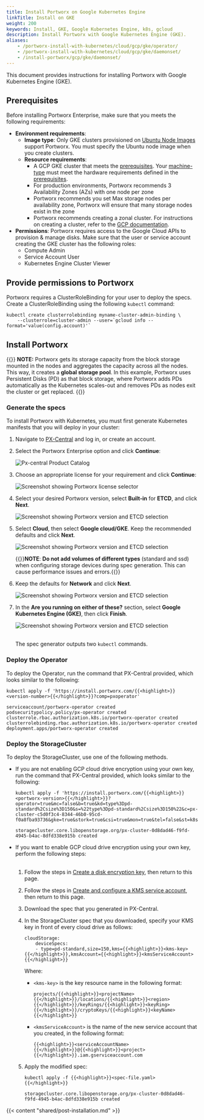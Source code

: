 ```yaml
---
title: Install Portworx on Google Kubernetes Engine
linkTitle: Install on GKE
weight: 200
keywords: Install, GKE, Google Kubernetes Engine, k8s, gcloud
description: Install Portworx with Google Kubernetes Engine (GKE).
aliases:
    - /portworx-install-with-kubernetes/cloud/gcp/gke/operator/
    - /portworx-install-with-kubernetes/cloud/gcp/gke/daemonset/
    - /install-portworx/gcp/gke/daemonset/
---
```


This document provides instructions for installing Portworx with Google Kubernetes Engine (GKE).

## Prerequisites 

Before installing Portworx Enterprise, make sure that you meets the following requirements:

* **Environment requirements**:
    * **Image type**: Only GKE clusters provisioned on [Ubuntu Node Images](https://cloud.google.com/kubernetes-engine/docs/node-images) support Portworx. You must specify the Ubuntu node image when you create clusters.
    * **Resource requirements**: 
        * A GCP GKE cluster that meets the [prerequisites](/install-portworx/prerequisites/). Your [machine-type](https://cloud.google.com/compute/docs/general-purpose-machines) must meet the hardware requirements defined in the [prerequisites](/install-portworx/prerequisites/#installation-prerequisites).
        * For production environments, Portworx recommends 3 Availability Zones (AZs) with one node per zone
        * Portworx recommends you set Max storage nodes per availability zone, Portworx will ensure that many storage nodes exist in the zone
        * Portworx recommends creating a zonal cluster. For instructions on creating a cluster, refer to the [GCP documentation](https://cloud.google.com/kubernetes-engine/docs/how-to/creating-a-zonal-cluster).
* **Permissions**: Portworx requires access to the Google Cloud APIs to provision & manage disks. Make sure that the user or service account creating the GKE cluster has the following roles:
    * Compute Admin
    * Service Account User
    * Kubernetes Engine Cluster Viewer

## Provide permissions to Portworx 

Portworx requires a ClusterRoleBinding for your user to deploy the specs. Create a ClusterRoleBinding using the following `kubectl` command:

```text
kubectl create clusterrolebinding myname-cluster-admin-binding \
    --clusterrole=cluster-admin --user=`gcloud info --format='value(config.account)'`
```

## Install Portworx

{{<info>}}
**NOTE:** Portworx gets its storage capacity from the block storage mounted in the nodes and aggregates the capacity across all the nodes. This way, it creates a **global storage pool**. In this example, Portworx uses Persistent Disks (PD) as that block storage, where Portworx adds PDs automatically as the Kubernetes scales-out and removes PDs as nodes exit the cluster or get replaced.
{{</info>}}

### Generate the specs

To install Portworx with Kubernetes, you must first generate Kubernetes manifests that you will deploy in your cluster:

1. Navigate to <a href="https://central.portworx.com" target="tab">PX-Central</a> and log in, or create an account.

2. Select the Portworx Enterprise option and click **Continue**:

    ![Px-central Product Catalog](/img/pxcentral-install.png)

3. Choose an appropriate license for your requirement and click **Continue**:

    ![Screenshot showing Portworx license selector](/img/pxcentral-license.png)

4. Select your desired Portworx version, select **Built-in** for **ETCD**, and click **Next**.

    ![Screenshot showing Portworx version and ETCD selection](/img/install-shared/basic.png)

5. Select **Cloud**, then select **Google cloud/GKE**. Keep the recommended defaults and click **Next**.

    ![Screenshot showing Portworx version and ETCD selection](/img/gke/select-gke.png)

    {{<info>}}**NOTE**: **Do not add volumes of different types** (standard and ssd) when configuring storage devices during spec generation. This can cause performance issues and errors.{{</info>}}

6. Keep the defaults for **Network** and click **Next**.

    ![Screenshot showing Portworx version and ETCD selection](/img/install-shared/basic.png)

7. In the **Are you running on either of these?** section, select **Google Kubernetes Engine (GKE)**, then click **Finish**.

    ![Screenshot showing Portworx version and ETCD selection](/img/gke/are-you-running.png)

    <br>The spec generator outputs two `kubectl` commands.

### Deploy the Operator

To deploy the Operator, run the command that PX-Central provided, which looks similar to the following:

```text
kubectl apply -f 'https://install.portworx.com/{{<highlight>}}<version-number>{{</highlight>}}?comp=pxoperator'
```
```output
serviceaccount/portworx-operator created
podsecuritypolicy.policy/px-operator created
clusterrole.rbac.authorization.k8s.io/portworx-operator created
clusterrolebinding.rbac.authorization.k8s.io/portworx-operator created
deployment.apps/portworx-operator created
```

### Deploy the StorageCluster

To deploy the StorageCluster, use one of the following methods.

* If you are not enabling GCP cloud drive encryption using your own key, run the command that PX-Central provided, which looks similar to the following:

    ```text
    kubectl apply -f 'https://install.portworx.com/{{<highlight>}}<portworx-version>{{</highlight>}}?operator=true&mc=false&b=true&kd=type%3Dpd-standard%2Csize%3D150&s=%22type%3Dpd-standard%2Csize%3D150%22&c=px-cluster-c5d0f3c4-8344-46b0-95cd-f0a8fba93736&gke=true&stork=true&csi=true&mon=true&tel=false&st=k8s&promop=true'
    ```
    ```output
    storagecluster.core.libopenstorage.org/px-cluster-0d8dad46-f9fd-4945-b4ac-8dfd338e915b created
    ```

* If you want to enable GCP cloud drive encryption using your own key, perform the following steps:<br><br>

    1. Follow the steps in [Create a disk encryption key](/operations/operate-kubernetes/cloud-drive-operations/gcp/#create-a-disk-encryption-key), then return to this page.

    2. Follow the steps in [Create and configure a KMS service account](/operations/operate-kubernetes/cloud-drive-operations/gcp/#create-and-configure-a-kms-service-account), then return to this page.

    3. Download the spec that you generated in PX-Central.

    4. In the StorageCluster spec that you downloaded, specify your KMS key in front of every cloud drive as follows:

        ```text
        cloudStorage:
            deviceSpecs:
            - type=pd-standard,size=150,kms={{<highlight>}}<kms-key>{{</highlight>}},kmsAccount={{<highlight>}}<kmsServiceAccount>{{</highlight>}}
        ```

        Where:

        * `<kms-key>` is the key resource name in the following format:

            ```text
            projects/{{<highlight>}}<projectName>{{</highlight>}}/locations/{{<highlight>}}<region>{{</highlight>}}/keyRings/{{<highlight>}}<keyRing>{{</highlight>}}/cryptoKeys/{{<highlight>}}<keyName>{{</highlight>}}
            ```

        * `<kmsServiceAccount>` is the name of the new service account that you created, in the following format:

            ```text
            {{<highlight>}}<serviceAccountName>{{</highlight>}}@{{<highlight>}}<project>{{</highlight>}}.iam.gserviceaccount.com
            ```

    5. Apply the modified spec:

        ```text
        kubectl apply -f {{<highlight>}}<spec-file.yaml>{{</highlight>}}
        ```
        ```output
        storagecluster.core.libopenstorage.org/px-cluster-0d8dad46-f9fd-4945-b4ac-8dfd338e915b created
        ```

{{< content "shared/post-installation.md" >}}
